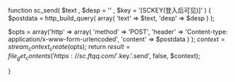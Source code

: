 function sc_send(  $text , $desp = '' , $key = '[SCKEY(登入后可见)]'  )
{
	$postdata = http_build_query(
    array(
        'text' => $text,
        'desp' => $desp
    )
);

$opts = array('http' =>
    array(
        'method'  => 'POST',
        'header'  => 'Content-type: application/x-www-form-urlencoded',
        'content' => $postdata
    )
);
$context  = stream_context_create($opts);
return $result = file_get_contents('https://sc.ftqq.com/'.$key.'.send', false, $context);

}

